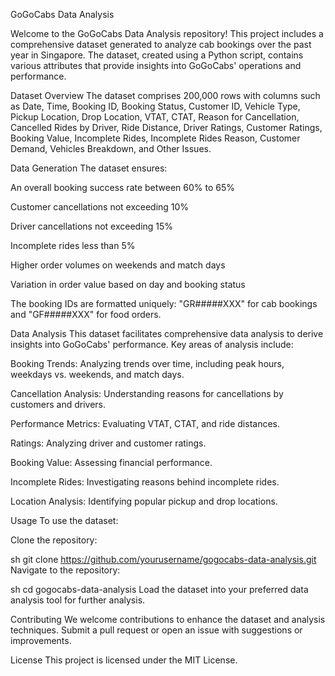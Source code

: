 GoGoCabs 
Data Analysis


Welcome to the GoGoCabs Data Analysis repository! This project includes a comprehensive dataset generated to analyze cab bookings over the past year in Singapore. The dataset, created using a Python script, contains various attributes that provide insights into GoGoCabs' operations and performance.

Dataset Overview
The dataset comprises 200,000 rows with columns such as Date, Time, Booking ID, Booking Status, Customer ID, Vehicle Type, Pickup Location, Drop Location, VTAT, CTAT, Reason for Cancellation, Cancelled Rides by Driver, Ride Distance, Driver Ratings, Customer Ratings, Booking Value, Incomplete Rides, Incomplete Rides Reason, Customer Demand, Vehicles Breakdown, and Other Issues.

Data Generation
The dataset ensures:

An overall booking success rate between 60% to 65%

Customer cancellations not exceeding 10%

Driver cancellations not exceeding 15%

Incomplete rides less than 5%

Higher order volumes on weekends and match days

Variation in order value based on day and booking status

The booking IDs are formatted uniquely: "GR#####XXX" for cab bookings and "GF#####XXX" for food orders.

Data Analysis
This dataset facilitates comprehensive data analysis to derive insights into GoGoCabs' performance. Key areas of analysis include:

Booking Trends: Analyzing trends over time, including peak hours, weekdays vs. weekends, and match days.

Cancellation Analysis: Understanding reasons for cancellations by customers and drivers.

Performance Metrics: Evaluating VTAT, CTAT, and ride distances.

Ratings: Analyzing driver and customer ratings.

Booking Value: Assessing financial performance.

Incomplete Rides: Investigating reasons behind incomplete rides.

Location Analysis: Identifying popular pickup and drop locations.

Usage
To use the dataset:

Clone the repository:

sh
git clone https://github.com/yourusername/gogocabs-data-analysis.git
Navigate to the repository:

sh
cd gogocabs-data-analysis
Load the dataset into your preferred data analysis tool for further analysis.

Contributing
We welcome contributions to enhance the dataset and analysis techniques. Submit a pull request or open an issue with suggestions or improvements.

License
This project is licensed under the MIT License.
